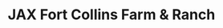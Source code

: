 ---
title: "JAX Fort Collins Farm & Ranch"
url: /fort-collins/jax-fort-collins-farm-und-ranch/
shop: Landwirtschaftlich
---
